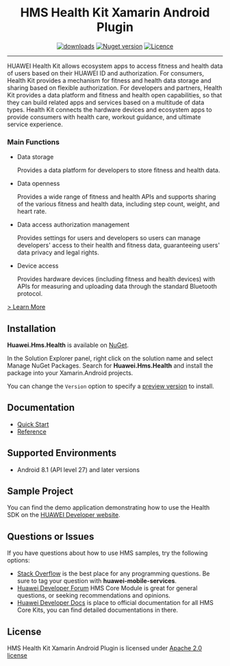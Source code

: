 <p align="center">
  <h1 align="center">HMS Health Kit Xamarin Android Plugin</h1>
</p>



<p align="center">
  <a href="https://www.nuget.org/packages/Huawei.Hms.Health/"><img src="https://img.shields.io/nuget/dt/Huawei.Hms.Health?label=Downloads&color=%23007EC6&style=for-the-badge"alt="downloads"></a>
  <a href="https://www.nuget.org/packages/Huawei.Hms.Health/"><img src="https://img.shields.io/nuget/v/Huawei.Hms.Health?color=%23ed2a1c&style=for-the-badge" alt="Nuget version"></a>
  <a href="/LICENCE"><img src="https://img.shields.io/badge/License-Apache%202.0-blue.svg?color=%3bcc62&style=for-the-badge" alt="Licence"></a>
</p>


----

HUAWEI Health Kit  allows ecosystem apps to access fitness and health data of users based on their HUAWEI ID and authorization. For consumers, Health Kit provides a mechanism for fitness and health data storage and sharing based on flexible authorization. For developers and partners, Health Kit provides a data platform and fitness and health open capabilities, so that they can build related apps and services based on a multitude of data types. Health Kit connects the hardware devices and ecosystem apps to provide consumers with health care, workout guidance, and ultimate service experience.

### Main Functions

- Data storage

  Provides a data platform for developers to store fitness and health data.

- Data openness

  Provides a wide range of fitness and health APIs and supports sharing of the various fitness and health data, including step count, weight, and heart rate.

- Data access authorization management

  Provides settings for users and developers so users can manage developers' access to their health and fitness data, guaranteeing users' data privacy and legal rights.

- Device access

  Provides hardware devices (including fitness and health devices) with APIs for measuring and uploading data through the standard Bluetooth protocol.

[> Learn More](https://developer.huawei.com/consumer/en/doc/development/HMS-Plugin-Guides/health-introduce-0000001073349887)

## Installation

**Huawei.Hms.Health** is available on [NuGet](https://www.nuget.org/packages/Huawei.Hms.Health). 

In the Solution Explorer panel, right click on the solution name and select Manage NuGet Packages. Search for **Huawei.Hms.Health** and install the package into your Xamarin.Android projects.

You can change the `Version` option to specify a [preview version](https://www.nuget.org/packages/Huawei.Hms.Health) to install.

## Documentation

- [Quick Start](https://developer.huawei.com/consumer/en/doc/development/HMS-Plugin-Guides/preparedevenv-0000001073721939)
- [Reference](https://developer.huawei.com/consumer/en/doc/development/HMS-Plugin-References-V1/overview-0000001072603831-V1)

## Supported Environments

- Android 8.1 (API level 27) and later versions

## Sample Project

You can find the demo application demonstrating how to use the Health SDK on the [HUAWEI Developer website](https://developer.huawei.com/consumer/en/doc/overview/HMS-Core-Plugin).

## Questions or Issues

If you have questions about how to use HMS samples, try the following options:
- [Stack Overflow](https://stackoverflow.com/questions/tagged/huawei-mobile-services) is the best place for any programming questions. Be sure to tag your question with 
**huawei-mobile-services**.
- [Huawei Developer Forum](https://forums.developer.huawei.com/forumPortal/en/home?fid=0101187876626530001) HMS Core Module is great for general questions, or seeking recommendations and opinions.
- [Huawei Developer Docs](https://developer.huawei.com/consumer/en/doc/overview/HMS-Core-Plugin) is place to official documentation for all HMS Core Kits, you can find detailed documentations in there.

## License

HMS Health Kit Xamarin Android Plugin is licensed under [Apache 2.0 license](LICENCE)